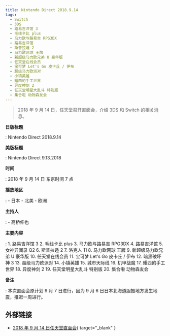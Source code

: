 ```yaml
---
title: Nintendo Direct 2018.9.14
tags:
  - Switch
  - 3DS
  - 路易吉洋馆 3
  - 毛线卡比 plus
  - 马力欧与路易吉 RPG3DX
  - 路易吉洋馆
  - 斯普拉遁 2
  - 马力欧网球 王牌
  - 新超级马力欧兄弟 U 豪华版
  - 任天堂在线会员
  - 宝可梦 Let's Go 皮卡丘 / 伊布
  - 超级马力欧派对
  - 小镇英雄
  - 耀西的手工世界
  - 异度神剑 2
  - 任天堂明星大乱斗 特别版
  - 集合啦 动物森友会
---
```


> 2018 年 9 月 14 日，任天堂召开直面会，介绍 3DS 和 Switch 的相关消息。

**日版标题**

:   Nintendo Direct 2018.9.14

**美版标题**

:   Nintendo Direct 9.13.2018

**时间**

:   2018 年 9 月 14 日 东京时间 7 点

**播放地区**

:   - 日本
    - 北美
    - 欧洲

**主持人**

:   - 高桥伸也

**主要内容**

:   1. 路易吉洋馆 3
    2. 毛线卡比 plus
    3. 马力欧与路易吉 RPG3DX
    4. 路易吉洋馆
    5. 女神异闻录 Q2
    6. 斯普拉遁 2
    7. 洛克人 11
    8. 马力欧网球 王牌
    9. 新超级马力欧兄弟 U 豪华版
    10. 任天堂在线会员
    11. 宝可梦 Let's Go 皮卡丘 / 伊布
    12. 暗黑破坏神 3
    13. 超级马力欧派对
    14. 小镇英雄
    15. 城市天际线
    16. 机甲战魔
    17. 耀西的手工世界
    18. 异度神剑 2
    19. 任天堂明星大乱斗 特别版
    20. 集合啦 动物森友会

**备注**

:   本次直面会原计划 9 月 7 日进行，因为 9 月 6 日日本北海道胆振地方发生地震，推迟一周进行。

## 外部链接

- [2018 年 9 月 14 日任天堂直面会](https://www.bilibili.com/video/BV1B7411p7qp/){ target="_blank" }
